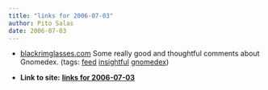 ```yaml
---
title: "links for 2006-07-03"
author: Pito Salas
date: 2006-07-03
---
```


  * [blackrimglasses.com](<http://blackrimglasses.com/feed/>) Some really good and thoughtful comments about Gnomedex. (tags: [feed](<http://del.icio.us/pitosalas/feed>) [insightful](<http://del.icio.us/pitosalas/insightful>) [gnomedex](<http://del.icio.us/pitosalas/gnomedex>))
>>


* **Link to site:** **[links for 2006-07-03](None)**
